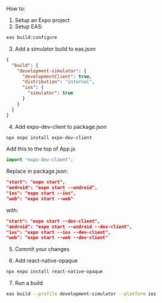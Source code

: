 How to:

1. Setup an Expo project
2. Setup EAS:

```sh
eas build:configure
```

3. Add a simulator build to eas.json

```json
{
  "build": {
    "development-simulator": {
      "developmentClient": true,
      "distribution": "internal",
      "ios": {
        "simulator": true
      }
    }
  }
}
```

4. Add expo-dev-client to package.json

```sh
npx expo install expo-dev-client
```

Add this to the top of App.js

```js
import "expo-dev-client";
```

Replace in package.json:

```json
"start": "expo start",
"android": "expo start --android",
"ios": "expo start --ios",
"web": "expo start --web"
```

with:

```json
"start": "expo start --dev-client",
"android": "expo start --android --dev-client",
"ios": "expo start --ios --dev-client",
"web": "expo start --web --dev-client"
```

5. Commit your changes

6. Add react-native-opaque

```sh
npx expo install react-native-opaque
```

7. Run a build

```sh
eas build --profile development-simulator --platform ios
```
